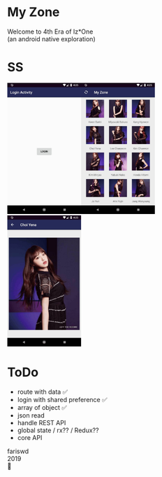 # My Zone
Welcome to 4th Era of Iz*One  
(an android native exploration)  

# SS
<img src="https://raw.githubusercontent.com/fariswd/my-zone/master/ss0.jpg" height="300"><img src="https://raw.githubusercontent.com/fariswd/my-zone/master/ss1.jpg" height="300"><img src="https://raw.githubusercontent.com/fariswd/my-zone/master/ss2.jpg" height="300"> 

# ToDo
- route with data ✅
- login with shared preference ✅
- array of object ✅
- json read
- handle REST API
- global state / rx?? / Redux??
- core API

fariswd  
2019  
🌠